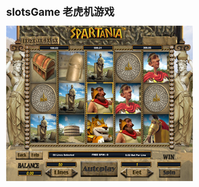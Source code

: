 
# slotsGame  老虎机游戏

<img src="https://github.com/17881055/slotsGame/blob/master/image.png?raw=true" width="800" height="420">
